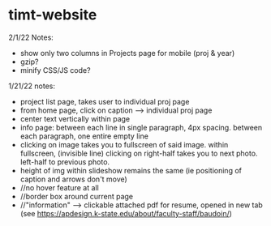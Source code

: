# timt-website

2/1/22 Notes:
- show only two columns in Projects page for mobile (proj & year)
- gzip?
- minify CSS/JS code?


1/21/22 notes:
- project list page, takes user to individual proj page
- from home page, click on caption --> individual proj page
- center text vertically within page
- info page: between each line in single paragraph, 4px spacing. between each paragraph, one entire empty line
- clicking on image takes you to fullscreen of said image. within fullscreen, (invisible line) clicking on right-half takes you to next photo. left-half to previous photo.
- height of img within slideshow remains the same (ie positioning of caption and arrows don't move)
- //no hover feature at all
- //border box around current page
- //"information" --> clickable attached pdf for resume, opened in new tab (see https://apdesign.k-state.edu/about/faculty-staff/baudoin/)